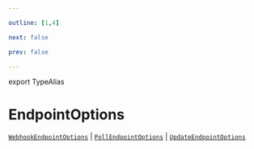 ```yaml
---

outline: [1,4]

next: false

prev: false

---
```


export TypeAlias
# EndpointOptions

[`WebhookEndpointOptions`](../interfaces/WebhookEndpointOptions.md) \| [`PollEndpointOptions`](../interfaces/PollEndpointOptions.md) \| [`UpdateEndpointOptions`](../interfaces/UpdateEndpointOptions.md)
